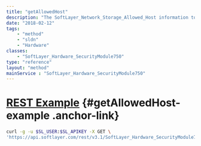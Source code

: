 ```yaml
---
title: "getAllowedHost"
description: "The SoftLayer_Network_Storage_Allowed_Host information to connect this server to Network Storage volumes that require access control lists."
date: "2018-02-12"
tags:
    - "method"
    - "sldn"
    - "Hardware"
classes:
    - "SoftLayer_Hardware_SecurityModule750"
type: "reference"
layout: "method"
mainService : "SoftLayer_Hardware_SecurityModule750"
---
```


# [REST Example](#getAllowedHost-example) <a href="/article/rest/"><i class="fas fa-question"></i></a> {#getAllowedHost-example .anchor-link} 
```bash
curl -g -u $SL_USER:$SL_APIKEY -X GET \
'https://api.softlayer.com/rest/v3.1/SoftLayer_Hardware_SecurityModule750/{SoftLayer_Hardware_SecurityModule750ID}/getAllowedHost'
```
